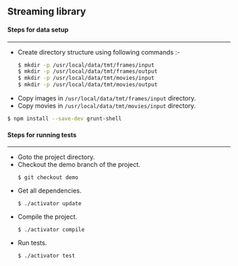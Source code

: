 
## Streaming library

#### Steps for data setup
-------------------------
- Create directory structure using following commands :-     
     ```sh
     $ mkdir -p /usr/local/data/tmt/frames/input
     $ mkdir -p /usr/local/data/tmt/frames/output
     $ mkdir -p /usr/local/data/tmt/movies/input
     $ mkdir -p /usr/local/data/tmt/movies/output
     ```
- Copy images in `/usr/local/data/tmt/frames/input` directory.
- Copy movies in ```/usr/local/data/tmt/movies/input``` directory.


```sh
$ npm install --save-dev grunt-shell
```

#### Steps for running tests
-------------------------
* Goto the project directory.
* Checkout the demo branch of the project. 
     ```
	 $ git checkout demo
     ```
* Get all dependencies. 
     ```
     $ ./activator update
     ```
* Compile the project.
     ```
     $ ./activator compile
     ```
* Run tests. 
     ```
     $ ./activator test
     ```

